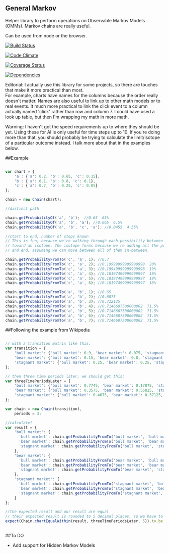 General Markov
-----

Helper library to perform operations on Observable Markov Models (OMMs).  Markov chains are really useful.

Can be used from node or the browser.

[![Build Status](https://travis-ci.org/TakenPilot/general-markov.svg?branch=master)](https://travis-ci.org/TakenPilot/general-markov)

[![Code Climate](https://codeclimate.com/github/TakenPilot/general-markov/badges/gpa.svg)](https://codeclimate.com/github/TakenPilot/general-markov)

[![Coverage Status](https://coveralls.io/repos/TakenPilot/general-markov/badge.png?branch=master)](https://coveralls.io/r/TakenPilot/general-markov?branch=master)

[![Dependencies](https://david-dm.org/TakenPilot/general-markov.svg?style=flat)](https://david-dm.org/TakenPilot/general-markov.svg?style=flat)

Editorial:  I actually use this library for some projects, so there are touches that make it more practical than most.  
For example, charts have names for the columns because the order really doesn't matter.  Names are also useful to link up 
to other math models or to real events.  It much more practical to link the click event to a column actually named 
'click' rather than row and column 7.  I could have used a look up table, but then I'm wrapping my math in more math.

Warning:  I haven't got the speed requirements up to where they should be yet.  Using these for AI is only useful for
time steps up to 10.  If you're doing more than that, you should probably be trying to calculate the limit/isotope of a
particular outcome instead.  I talk more about that in the examples below.

##Example

```JavaScript

var chart = {
    'a': {'a': 0.2, 'b': 0.65, 'c': 0.15},
    'b': {'a': 0.1, 'b': 0.8, 'c': 0.1},
    'c': {'a': 0.7, 'b': 0.25, 'c': 0.05}
};

chain = new Chain(chart);

//distinct path

chain.getProbabilityOf('a', 'b');  //0.65  65%
chain.getProbabilityOf('a', 'b', 'a'); //0.065  6.5%
chain.getProbabilityOf('a', 'b', 'c', 'a'); //0.0455  4.55%

//start to end, number of steps known
// This is fun, because we're walking through each possibility between start to end, which moves 
// toward an isotope. The isotope forms because we're adding all the possible paths between start 
// and end, assuming we can move between all of them in-between.

chain.getProbabilityFromTo('c', 'a', 1); //0.7
chain.getProbabilityFromTo('c', 'a', 2); //0.19999999999999998  20%
chain.getProbabilityFromTo('c', 'a', 3); //0.19949999999999998  19%
chain.getProbabilityFromTo('c', 'a', 4); //0.18197499999999997  18%
chain.getProbabilityFromTo('c', 'a', 5); //0.18197499999999997  18%
chain.getProbabilityFromTo('c', 'a', 6); //0.18197499999999997  18%

chain.getProbabilityFromTo('a', 'b', 1); //0.65
chain.getProbabilityFromTo('a', 'b', 2); //0.6875
chain.getProbabilityFromTo('a', 'b', 3); //0.712125
chain.getProbabilityFromTo('a', 'b', 4); //0.7146687500000002  71.5%
chain.getProbabilityFromTo('a', 'b', 5); //0.7146687500000002  71.5%
chain.getProbabilityFromTo('a', 'b', 6); //0.7146687500000002  71.5%
chain.getProbabilityFromTo('a', 'b', 7); //0.7146687500000002  71.5%

```

##Following the example from Wikipedia

```JavaScript

// with a transition matrix like this:
var transition = {
    'bull market': {'bull market': 0.9, 'bear market': 0.075, 'stagnant market': 0.025},
    'bear market': {'bull market': 0.15, 'bear market': 0.8, 'stagnant market': 0.05},
    'stagnant market': {'bull market': 0.25, 'bear market': 0.25, 'stagnant market': 0.5}
};

// then three time periods later, we should get this:
var threeTimePeriodsLater = {
    'bull market': {'bull market': 0.7745, 'bear market': 0.17875, 'stagnant market': 0.04675},
    'bear market': {'bull market': 0.3575, 'bear market': 0.56825, 'stagnant market': 0.07425},
    'stagnant market': {'bull market': 0.4675, 'bear market': 0.37125, 'stagnant market': 0.16125}
};

var chain = new Chain(transition),
    periods = 3;

//calculate!
var result = {
    'bull market': {
      'bull market': chain.getProbabilityFromTo('bull market', 'bull market', periods),
      'bear market': chain.getProbabilityFromTo('bull market', 'bear market', periods),
      'stagnant market': chain.getProbabilityFromTo('bull market', 'stagnant market', periods)
    },
    'bear market': {
      'bull market': chain.getProbabilityFromTo('bear market', 'bull market', periods),
      'bear market': chain.getProbabilityFromTo('bear market', 'bear market', periods),
      'stagnant market': chain.getProbabilityFromTo('bear market', 'stagnant market', periods)
    },
    'stagnant market': {
      'bull market': chain.getProbabilityFromTo('stagnant market', 'bull market', periods),
      'bear market': chain.getProbabilityFromTo('stagnant market', 'bear market', periods),
      'stagnant market': chain.getProbabilityFromTo('stagnant market', 'stagnant market', periods)
    }
};

//the expected result and our result are equal
// their expected result is rounded to 5 decimal places, so we have to round as well
expect(Chain.chartEqualWithin(result, threeTimePeriodsLater, 5)).to.be.true; 
  
```

##To DO

* Add support for Hidden Markov Models